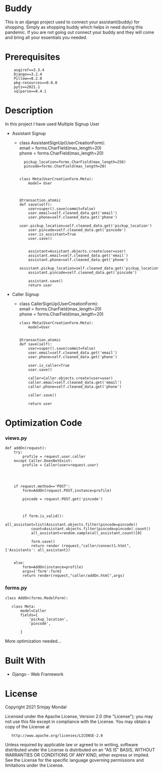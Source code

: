 # Buddy
 This is an django project used to connect your assistant(buddy) for shopping. Simply as shopping buddy which helps in need during this pandemic. If you are not going out connect your buddy and they will come and bring all your essentials you needed.

# Prerequisites
        asgiref==3.3.4
        Django==3.2.4
        Pillow==8.2.0
        pkg-resources==0.0.0
        pytz==2021.1
        sqlparse==0.4.1
 
# Description
 In this project I have used Multiple Signup User
  - Assistant Signup
    -   class AssistantSignUp(UserCreationForm):<br />
              email = forms.CharField(max_length=20)<br />
              phone = forms.CharField(max_length=20)<br />

              pickup_location=forms.CharField(max_length=256)
              pincode=forms.CharField(max_length=20)


            class Meta(UserCreationForm.Meta):
                model= User
    
       

            @transaction.atomic
            def save(self):
                user=super().save(commit=False)
                user.email=self.cleaned_data.get('email')
                user.phone=self.cleaned_data.get('phone')
                user.pickup_location=self.cleaned_data.get('pickup_location')
                user.pincode=self.cleaned_data.get('pincode')
                user.is_assistant=True
                user.save()


                assistant=Assistant.objects.create(user=user)
                assistant.email=self.cleaned_data.get('email')
                assistant.phone=self.cleaned_data.get('phone')
                assistant.pickup_location=self.cleaned_data.get('pickup_location')
                assistant.pincode=self.cleaned_data.get('pincode')
        
                assistant.save()
                return user
      
  - Caller Signup
    -   class CallerSignUp(UserCreationForm):<br />
            email = forms.CharField(max_length=20)<br />
            phone = forms.CharField(max_length=20)<br />

            class Meta(UserCreationForm.Meta):
                model=User
        

            @transaction.atomic
            def save(self):
                user=super().save(commit=False)
                user.email=self.cleaned_data.get('email')
                user.phone=self.cleaned_data.get('phone')
             
                user.is_caller=True
                user.save()
      
                caller=Caller.objects.create(user=user)
                caller.email=self.cleaned_data.get('email')
                caller.phone=self.cleaned_data.get('phone')
       
                caller.save()
  
                return user

      



# Optimization Code

### views.py
    def addOn(request):
        try:
            profile = request.user.caller
        except Caller.DoesNotExist:
            profile = Caller(user=request.user)
    


        
        if request.method=='POST':
            form=AddOn(request.POST,instance=profile)

            pincode = request.POST.get('pincode')

        
         
            if form.is_valid():
                all_assistant=list(Assistant.objects.filter(pincode=pincode))
                count=Assistant.objects.filter(pincode=pincode).count()
                all_assistant=random.sample(all_assistant,count)[0]
            
                form.save()
                return render (request,"caller/connect1.html",{'Assistants': all_assistant})
            

        else:
            form=AddOn(instance=profile)
            args={'form':form}
            return render(request,"caller/addOn.html",args) 


### forms.py
    class AddOn(forms.ModelForm):
    
       class Meta:
           model=Caller
           fields={
               'pickup_location',
               'pincode',

           }

More optimization needed...
# Built With
 - Django - Web Framework
    

# License

 Copyright 2021 Srinjay Mondal

   Licensed under the Apache License, Version 2.0 (the "License");
   you may not use this file except in compliance with the License.
   You may obtain a copy of the License at

       http://www.apache.org/licenses/LICENSE-2.0

   Unless required by applicable law or agreed to in writing, software
   distributed under the License is distributed on an "AS IS" BASIS,
   WITHOUT WARRANTIES OR CONDITIONS OF ANY KIND, either express or implied.
   See the License for the specific language governing permissions and
   limitations under the License.
